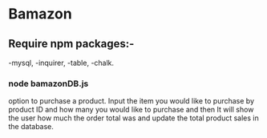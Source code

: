 
# Bamazon
## Require npm packages:-
-mysql,
-inquirer,
-table,
-chalk.

### node bamazonDB.js
option to purchase a product. Input the item you would like to purchase by product ID and how many you would like to purchase and then It will show the user how much the order total was and update the total product sales in the database. 


 

